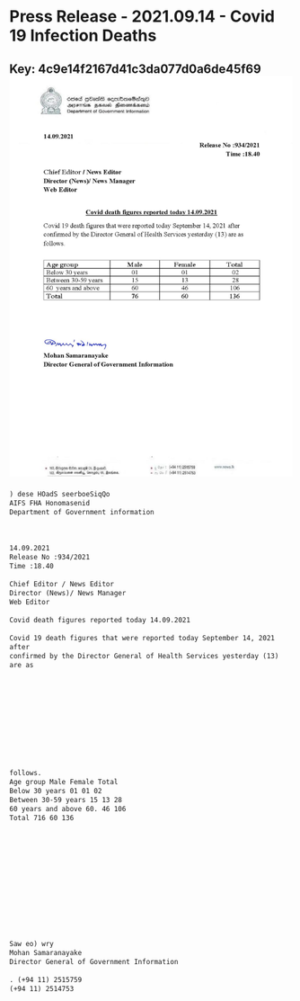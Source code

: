 # Press Release - 2021.09.14 - Covid 19 Infection Deaths 
Key: 4c9e14f2167d41c3da077d0a6de45f69 
![img](img/4c9e14f2167d41c3da077d0a6de45f69.jpg)
---
```
) dese HOadS seerboeSiqQo
AIFS FHA Honomasenid
Department of Government information

 

14.09.2021
Release No :934/2021
Time :18.40

Chief Editor / News Editor
Director (News)/ News Manager
Web Editor

Covid death figures reported today 14.09.2021

Covid 19 death figures that were reported today September 14, 2021 after
confirmed by the Director General of Health Services yesterday (13) are as

 

 

 

 

 

follows.
Age group Male Female Total
Below 30 years 01 01 02
Between 30-59 years 15 13 28
60 years and above 60. 46 106
Total 716 60 136

 

 

 

 

 

 

Saw eo) wry
Mohan Samaranayake
Director General of Government Information

. (+94 11) 2515759
(+94 11) 2514753

 

```
